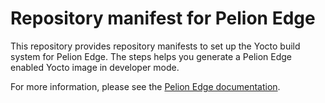 # Repository manifest for Pelion Edge

This repository provides repository manifests to set up the Yocto build system for Pelion Edge. The steps helps you generate a Pelion Edge enabled Yocto image in developer mode.

For more information, please see the [Pelion Edge documentation](https://www.pelion.com/docs/device-management-edge/latest/introduction/index.html).
